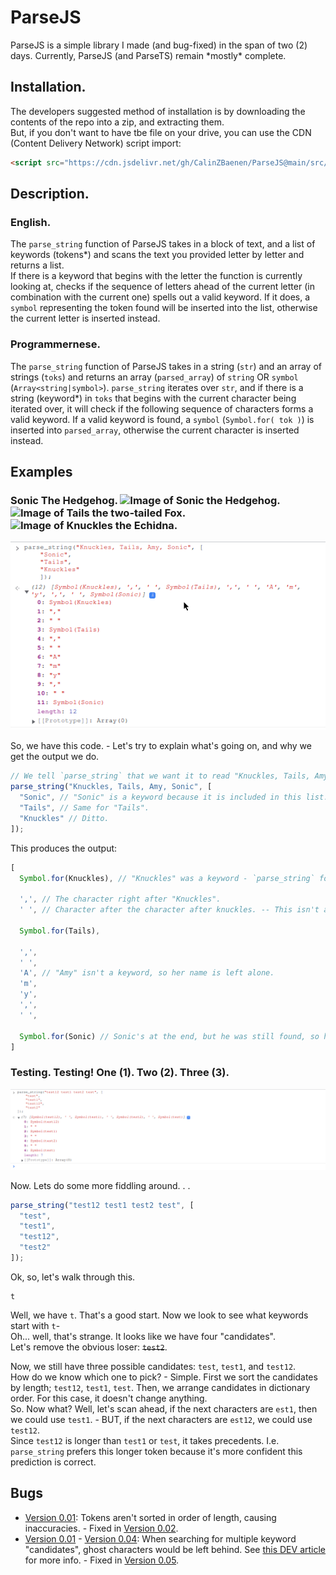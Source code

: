 # ParseJS
ParseJS is a simple library I made (and bug-fixed) in the span of two (2) days.
Currently, ParseJS (and ParseTS) remain \*mostly\* complete.



## Installation.
The developers suggested method of installation is by downloading the contents of the repo into a zip, and extracting them.  
But, if you don't want to have tbe file on your drive, you can use the CDN (Content Delivery Network) script import: 
```html
<script src="https://cdn.jsdelivr.net/gh/CalinZBaenen/ParseJS@main/src/parse_string.js"></script>
```



## Description.
### English.
The `parse_string` function of ParseJS takes in a block of text, and a list of keywords (tokens\*) and scans the text you provided letter by letter and returns a list.  
If there is a keyword that begins with the letter the function is currently looking at,  checks if the sequence of letters ahead of the current letter (in combination with the current one) spells out a valid keyword.   If it does, a `symbol` representing the token found will be inserted into the list, otherwise the current letter is inserted instead.



### Programmernese.
The `parse_string` function of ParseJS takes in a string (`str`) and an array of strings (`toks`) and returns an array (`parsed_array`) of `string` OR `symbol` (`Array<string|symbol>`).
`parse_string` iterates over `str`, and if there is a string (keyword\*) in `toks` that begins with the current character being iterated over, it will check if the following sequence of characters forms a valid keyword.
If a valid keyword is found, a `symbol` (`Symbol.for( tok )`) is inserted into `parsed_array`, otherwise the current character is inserted instead.



## Examples
### Sonic The Hedgehog. <img alt="Image of Sonic the Hedgehog." src="https://vignette3.wikia.nocookie.net/iwbtb/images/2/26/Sonic_Sprite.png/revision/latest?cb=20140605232648" width="42" height="60"/><img alt="Image of Tails the two-tailed Fox." src="https://vignette.wikia.nocookie.net/animal-jam-clans-1/images/7/7a/Tails_flying_sprite(1).gif/revision/latest?cb=20170901164051" width="42" height="60"/><img alt="Image of Knuckles the Echidna." src="https://vignette.wikia.nocookie.net/exenightmare/images/9/9f/Knuxsprite.png/revision/latest/scale-to-width-down/310?cb=20180714012135" width="42" height="60"/>
![A `parse_string` test that uses Sonic characters as tokens. - `example.png`](./example.png)

So, we have this code. - Let's try to explain what's going on, and why we get the output we do.
```javascript
// We tell `parse_string` that we want it to read "Knuckles, Tails, Amy, Sonic", but only search for "Sonic", "Tails", "Knuckles".
parse_string("Knuckles, Tails, Amy, Sonic", [
  "Sonic", // "Sonic" is a keyword because it is included in this list.
  "Tails", // Same for "Tails".
  "Knuckles" // Ditto.
]);
```
This produces the output:
```javascript
[
  Symbol.for(Knuckles), // "Knuckles" was a keyword - `parse_string` found "Knuckles".
  
  ',', // The character right after "Knuckles".
  ' ', // Character after the character after knuckles. -- This isn't a keyword, so it's left alone.
  
  Symbol.for(Tails),
  
  ',',
  ' ',
  'A', // "Amy" isn't a keyword, so her name is left alone.
  'm',
  'y',
  ',',
  ' ',
  
  Symbol.for(Sonic) // Sonic's at the end, but he was still found, so his name is "tokenized".
]
```

### Testing. Testing! One (1). Two (2). Three (3).
![A `parse_string` test that uses keywords that are variants of each other. - `example2.png`](./example2.png)

Now. Lets do some more fiddling around. . .
```javascript
parse_string("test12 test1 test2 test", [
  "test",
  "test1",
  "test12",
  "test2"
]);
```
Ok, so, let's walk through this.
```
t
```
Well, we have `t`. That's a good start. Now we look to see what keywords start with `t`-  
Oh... well, that's strange. It looks like we have four "candidates".  
Let's remove the obvious loser: ~~`test2`~~.

Now, we still have three possible candidates: `test`, `test1`, and `test12`.  
How do we know which one to pick? - Simple. First we sort the candidates by length; `test12`, `test1`, `test`.
Then, we arrange candidates in dictionary order. For this case, it doesn't change anything.  
So. Now what? Well, let's scan ahead, if the next characters are `est1`, then we could use `test1`. - BUT, if  the next characters are `est12`, we could use `test12`.  
Since `test12` is longer than `test1` or `test`, it takes precedents. I.e. `parse_string` prefers this longer token because it's more confident this prediction is correct.



## Bugs
 - [Version 0.01](https://github.com/CalinZBaenen/ParseJS/commit/2c45829fad3271c238963d8e3ec441b5df2144e6): Tokens aren't sorted in order of length, causing inaccuracies. - Fixed in [Version 0.02](https://github.com/CalinZBaenen/ParseJS/commit/7f9878e6f14daef1492ece3121b4e8f4ac6848fa).
 - [Version 0.01](https://github.com/CalinZBaenen/ParseJS/commit/2c45829fad3271c238963d8e3ec441b5df2144e6) \- [Version 0.04](https://github.com/CalinZBaenen/ParseJS/commit/81fb910d8a979881e2c3a762f0135d1922b092f9): When searching for multiple keyword "candidates", ghost characters would be left behind. See [this DEV article](https://dev.to/baenencalin/critical-update-for-parsejsparsets-4mpf) for more info. - Fixed in [Version 0.05](https://github.com/CalinZBaenen/ParseJS/commit/78ec5f7e7addeab9d9eca7c64be6b54025360d57).

